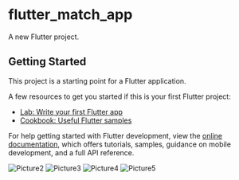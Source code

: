 # flutter_match_app

A new Flutter project.

## Getting Started

This project is a starting point for a Flutter application.

A few resources to get you started if this is your first Flutter project:

- [Lab: Write your first Flutter app](https://docs.flutter.dev/get-started/codelab)
- [Cookbook: Useful Flutter samples](https://docs.flutter.dev/cookbook)

For help getting started with Flutter development, view the
[online documentation](https://docs.flutter.dev/), which offers tutorials,
samples, guidance on mobile development, and a full API reference.

![Picture2](https://github.com/polausama/match-app/assets/53063294/da1186bf-22d4-402f-91e6-98e6ff41e0b9)
![Picture3](https://github.com/polausama/match-app/assets/53063294/0b1c9cc5-81cb-4e9a-b57b-a9deb0f96db7)
![Picture4](https://github.com/polausama/match-app/assets/53063294/bbf948d0-db52-4d4f-a2ae-aad1fb5df2ae)
![Picture5](https://github.com/polausama/match-app/assets/53063294/01a90ce6-4b6f-4659-a253-5f5c054e9419)
